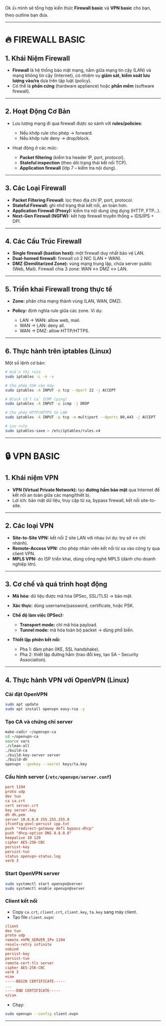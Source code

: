Ok 👍 mình sẽ tổng hợp kiến thức **Firewall basic** và **VPN basic** cho bạn, theo outline bạn đưa.

---

# 🔥 FIREWALL BASIC

## 1. Khái Niệm Firewall

* **Firewall** là hệ thống bảo mật mạng, nằm giữa mạng tin cậy (LAN) và mạng không tin cậy (Internet), có nhiệm vụ **giám sát, kiểm soát lưu lượng vào/ra** dựa trên tập luật (policy).
* Có thể là **phần cứng** (hardware appliance) hoặc **phần mềm** (software firewall).

---

## 2. Hoạt Động Cơ Bản

* Lưu lượng mạng đi qua firewall được so sánh với **rules/policies**:

  * Nếu khớp rule cho phép → forward.
  * Nếu khớp rule deny → drop/block.
* Hoạt động ở các mức:

  * **Packet filtering** (kiểm tra header IP, port, protocol).
  * **Stateful inspection** (theo dõi trạng thái kết nối TCP).
  * **Application firewall** (lớp 7 – kiểm tra nội dung).

---

## 3. Các Loại Firewall

* **Packet Filtering Firewall:** lọc theo địa chỉ IP, port, protocol.
* **Stateful Firewall:** ghi nhớ trạng thái kết nối, an toàn hơn.
* **Application Firewall (Proxy):** kiểm tra nội dung ứng dụng (HTTP, FTP…).
* **Next-Gen Firewall (NGFW):** kết hợp firewall truyền thống + IDS/IPS + DPI.

---

## 4. Các Cấu Trúc Firewall

* **Single firewall (bastion host):** một firewall duy nhất bảo vệ LAN.
* **Dual-homed firewall:** firewall có 2 NIC (LAN + WAN).
* **DMZ (Demilitarized Zone):** vùng mạng trung lập, chứa server public (Web, Mail). Firewall chia 3 zone: WAN ↔ DMZ ↔ LAN.

---

## 5. Triển khai Firewall trong thực tế

* **Zone:** phân chia mạng thành vùng (LAN, WAN, DMZ).
* **Policy:** định nghĩa rule giữa các zone. Ví dụ:

  * LAN → WAN: allow web, mail.
  * WAN → LAN: deny all.
  * WAN → DMZ: allow HTTP/HTTPS.

---

## 6. Thực hành trên iptables (Linux)

Một số lệnh cơ bản:

```bash
# Hiển thị rule
sudo iptables -L -n -v

# Cho phép SSH vào máy
sudo iptables -A INPUT -p tcp --dport 22 -j ACCEPT

# Block tất cả ICMP (ping)
sudo iptables -A INPUT -p icmp -j DROP

# Cho phép HTTP/HTTPS từ LAN
sudo iptables -A INPUT -p tcp -m multiport --dports 80,443 -j ACCEPT

# Lưu rule
sudo iptables-save > /etc/iptables/rules.v4
```

---

# 🔒 VPN BASIC

## 1. Khái niệm VPN

* **VPN (Virtual Private Network):** tạo **đường hầm bảo mật** qua Internet để kết nối an toàn giữa các mạng/thiết bị.
* Lợi ích: bảo mật dữ liệu, truy cập từ xa, bypass firewall, kết nối site-to-site.

---

## 2. Các loại VPN

* **Site-to-Site VPN:** kết nối 2 site LAN với nhau (ví dụ: trụ sở ↔ chi nhánh).
* **Remote-Access VPN:** cho phép nhân viên kết nối từ xa vào công ty qua client VPN.
* **MPLS VPN:** do ISP triển khai, dùng công nghệ MPLS (dành cho doanh nghiệp lớn).

---

## 3. Cơ chế và quá trình hoạt động

* **Mã hóa:** dữ liệu được mã hóa (IPSec, SSL/TLS) → bảo mật.
* **Xác thực:** dùng username/password, certificate, hoặc PSK.
* **Chế độ làm việc (IPSec):**

  * **Transport mode:** chỉ mã hóa payload.
  * **Tunnel mode:** mã hóa toàn bộ packet → dùng phổ biến.
* **Thiết lập phiên kết nối:**

  * Pha 1: đàm phán (IKE, SSL handshake).
  * Pha 2: thiết lập đường hầm (trao đổi key, tạo SA – Security Association).

---

## 4. Thực hành VPN với OpenVPN (Linux)

### Cài đặt OpenVPN

```bash
sudo apt update
sudo apt install openvpn easy-rsa -y
```

### Tạo CA và chứng chỉ server

```bash
make-cadir ~/openvpn-ca
cd ~/openvpn-ca
source vars
./clean-all
./build-ca
./build-key-server server
./build-dh
openvpn --genkey --secret keys/ta.key
```

### Cấu hình server (`/etc/openvpn/server.conf`)

```conf
port 1194
proto udp
dev tun
ca ca.crt
cert server.crt
key server.key
dh dh.pem
server 10.8.0.0 255.255.255.0
ifconfig-pool-persist ipp.txt
push "redirect-gateway def1 bypass-dhcp"
push "dhcp-option DNS 8.8.8.8"
keepalive 10 120
cipher AES-256-CBC
persist-key
persist-tun
status openvpn-status.log
verb 3
```

### Start OpenVPN server

```bash
sudo systemctl start openvpn@server
sudo systemctl enable openvpn@server
```

### Client kết nối

* Copy `ca.crt`, `client.crt`, `client.key`, `ta.key` sang máy client.
* Tạo file `client.ovpn`:

```conf
client
dev tun
proto udp
remote <VPN_SERVER_IP> 1194
resolv-retry infinite
nobind
persist-key
persist-tun
remote-cert-tls server
cipher AES-256-CBC
verb 3
<ca>
-----BEGIN CERTIFICATE-----
...
-----END CERTIFICATE-----
</ca>
```

* Chạy:

```bash
sudo openvpn --config client.ovpn
```
---
